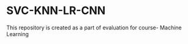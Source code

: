 # SVC-KNN-LR-CNN
This repository is created as a part of evaluation for course- Machine Learning 


